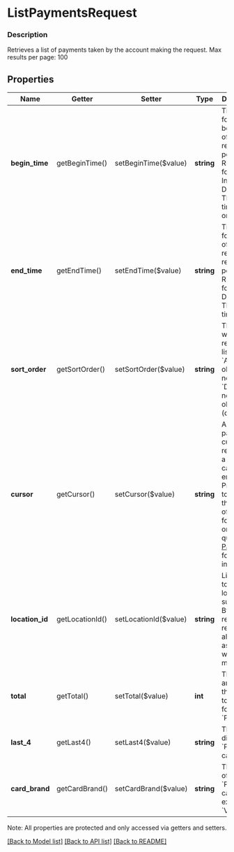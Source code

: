 # ListPaymentsRequest

### Description

Retrieves a list of payments taken by the account making the request.  Max results per page: 100

## Properties
Name | Getter | Setter | Type | Description | Notes
------------ | ------------- | ------------- | ------------- | ------------- | -------------
**begin_time** | getBeginTime() | setBeginTime($value) | **string** | Timestamp for the beginning of the reporting period, in RFC 3339 format. Inclusive. Default: The current time minus one year. | [optional] 
**end_time** | getEndTime() | setEndTime($value) | **string** | Timestamp for the end of the requested reporting period, in RFC 3339 format.  Default: The current time. | [optional] 
**sort_order** | getSortOrder() | setSortOrder($value) | **string** | The order in which results are listed. - &#x60;ASC&#x60; - oldest to newest - &#x60;DESC&#x60; - newest to oldest (default). | [optional] 
**cursor** | getCursor() | setCursor($value) | **string** | A pagination cursor returned by a previous call to this endpoint. Provide this to retrieve the next set of results for the original query.  See [Pagination](https://developer.squareup.com/docs/basics/api101/pagination) for more information. | [optional] 
**location_id** | getLocationId() | setLocationId($value) | **string** | Limit results to the location supplied. By default, results are returned for all locations associated with the merchant. | [optional] 
**total** | getTotal() | setTotal($value) | **int** | The exact amount in the total_money for a &#x60;Payment&#x60;. | [optional] 
**last_4** | getLast4() | setLast4($value) | **string** | The last 4 digits of &#x60;Payment&#x60; card. | [optional] 
**card_brand** | getCardBrand() | setCardBrand($value) | **string** | The brand of &#x60;Payment&#x60; card. For example, &#x60;VISA&#x60; | [optional] 

Note: All properties are protected and only accessed via getters and setters.

[[Back to Model list]](../../README.md#documentation-for-models) [[Back to API list]](../../README.md#documentation-for-api-endpoints) [[Back to README]](../../README.md)

